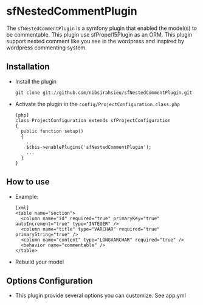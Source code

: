 # sfNestedCommentPlugin #

The `sfNestedCommentPlugin` is a symfony plugin that enabled the model(s) to be commentable. This plugin use sfPropel15Plugin as an ORM.
This plugin support nested comment like you see in the wordpress and inspired by wordpress commenting system.

## Installation ##
  * Install the plugin

        git clone git://github.com/nibsirahsieu/sfNestedCommentPlugin.git

  * Activate the plugin in the `config/ProjectConfiguration.class.php`

        [php]
        class ProjectConfiguration extends sfProjectConfiguration
        {
          public function setup()
          {
            ...
            $this->enablePlugins('sfNestedCommentPlugin');
            ...
          }
        }

## How to use ##
  * Example:

        [xml]
        <table name="section">
          <column name="id" required="true" primaryKey="true" autoIncrement="true" type="INTEGER" />
          <column name="title" type="VARCHAR" required="true" primaryString="true" />
          <column name="content" type="LONGVARCHAR" required="true" />
          <behavior name="commentable" />
        </table>

  * Rebuild your model

## Options Configuration ##
  * This plugin provide several options you can customize. See app.yml